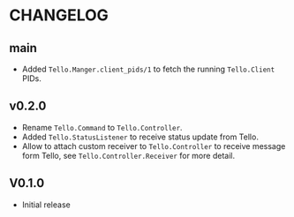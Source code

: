 # CHANGELOG

## main

- Added `Tello.Manger.client_pids/1` to fetch the running `Tello.Client` PIDs.

## v0.2.0

- Rename `Tello.Command` to `Tello.Controller`.
- Added `Tello.StatusListener` to receive status update from Tello.
- Allow to attach custom receiver to `Tello.Controller` to receive message form Tello, see `Tello.Controller.Receiver` for more detail.

## V0.1.0

- Initial release
